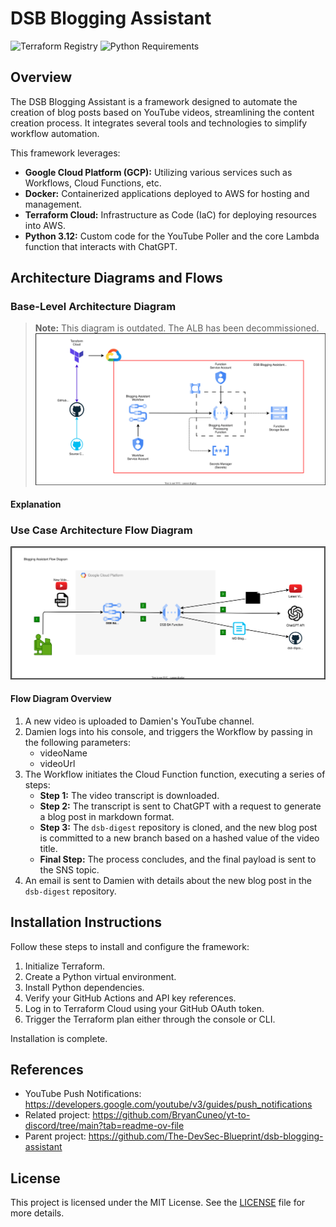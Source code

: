 # DSB Blogging Assistant

![Terraform Registry](https://img.shields.io/badge/Terraform-Registry-purple?logo=terraform)
![Python Requirements](https://img.shields.io/badge/python-3.12-blue?logo=python)

## Overview

The DSB Blogging Assistant is a framework designed to automate the creation of blog posts based on YouTube videos, streamlining the content creation process. It integrates several tools and technologies to simplify workflow automation.

This framework leverages:

- **Google Cloud Platform (GCP):** Utilizing various services such as Workflows, Cloud Functions, etc.
- **Docker:** Containerized applications deployed to AWS for hosting and management.
- **Terraform Cloud:** Infrastructure as Code (IaC) for deploying resources into AWS.
- **Python 3.12:** Custom code for the YouTube Poller and the core Lambda function that interacts with ChatGPT.

## Architecture Diagrams and Flows

### Base-Level Architecture Diagram

> **Note:** This diagram is outdated. The ALB has been decommissioned.  
> ![Base Architecture Diagram](./docs/images/architecture.drawio.svg)

#### Explanation

### Use Case Architecture Flow Diagram

![Flow Diagram](./docs/images/flow.drawio.svg)

#### Flow Diagram Overview

1. A new video is uploaded to Damien's YouTube channel.
1. Damien logs into his console, and triggers the Workflow by passing in the following parameters:
   - videoName
   - videoUrl
1. The Workflow initiates the Cloud Function function, executing a series of steps:
   - **Step 1:** The video transcript is downloaded.
   - **Step 2:** The transcript is sent to ChatGPT with a request to generate a blog post in markdown format.
   - **Step 3:** The `dsb-digest` repository is cloned, and the new blog post is committed to a new branch based on a hashed value of the video title.
   - **Final Step:** The process concludes, and the final payload is sent to the SNS topic.
1. An email is sent to Damien with details about the new blog post in the `dsb-digest` repository.

## Installation Instructions

Follow these steps to install and configure the framework:

1. Initialize Terraform.
2. Create a Python virtual environment.
3. Install Python dependencies.
4. Verify your GitHub Actions and API key references.
5. Log in to Terraform Cloud using your GitHub OAuth token.
6. Trigger the Terraform plan either through the console or CLI.

Installation is complete.

## References

- YouTube Push Notifications: <https://developers.google.com/youtube/v3/guides/push_notifications>
- Related project: <https://github.com/BryanCuneo/yt-to-discord/tree/main?tab=readme-ov-file>
- Parent project: <https://github.com/The-DevSec-Blueprint/dsb-blogging-assistant>

## License

This project is licensed under the MIT License. See the [LICENSE](LICENSE) file for more details.
